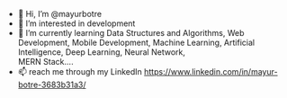 - 👋 Hi, I’m @mayurbotre
- 👀 I’m interested in development
- 🌱 I’m currently learning 
            Data Structures and Algorithms, 
            Web Development, Mobile Development, 
            Machine Learning, 
            Artificial Intelligence, 
            Deep Learning, 
            Neural Network,  
            MERN Stack....
- 📫 reach me through my LinkedIn 
      https://www.linkedin.com/in/mayur-botre-3683b31a3/
